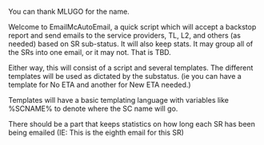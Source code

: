 You can thank MLUGO for the name.

Welcome to EmailMcAutoEmail, a quick script which will 
accept a backstop report and send emails to the service 
providers, TL, L2, and others (as needed) based on 
SR sub-status. It will also keep stats. It may group all of
the SRs into one email, or it may not. That is TBD.

Either way, this will consist of a script and several 
templates. The different templates will be used as 
dictated by the substatus. (ie you can have a template
for No ETA and another for New ETA needed.)

Templates will have a basic templating language with 
variables like %SCNAME% to denote where the SC name will go.

There should be a part that keeps statistics on how long each
SR has been being emailed  (IE: This is the eighth email for this SR)

